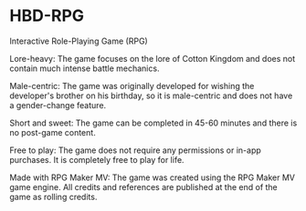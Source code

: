# HBD-RPG
Interactive Role-Playing Game (RPG)

Lore-heavy: The game focuses on the lore of Cotton Kingdom and does not contain much intense battle mechanics.

Male-centric: The game was originally developed for wishing the developer's brother on his birthday, so it is male-centric and does not have a gender-change feature.

Short and sweet: The game can be completed in 45-60 minutes and there is no post-game content.

Free to play: The game does not require any permissions or in-app purchases. It is completely free to play for life.

Made with RPG Maker MV: The game was created using the RPG Maker MV game engine. All credits and references are published at the end of the game as rolling credits.
